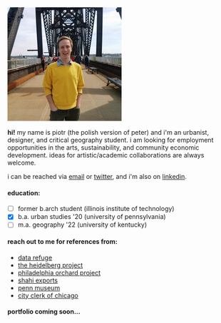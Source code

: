 <img src="/bridge.JPG" width="256">                                           
<!--
<pre align="center">
                 /(#.,                      
             /(/(&@@@@&@%%(                 
            %@@%(/**,,,,/%##/*              
          *&&(/******,*,**/#%#%             
          &@((//****,,,,,**/%%#             
          &%((*/((((%%%##/,*#@&             
           @/#&@@%*,/%%#/****#&             
            %//*/#,,**/*******#             
             *(((%&%#/**(//**               
              ((#%%&@%#//*///               
               ((((//*****//,               
                /(((/(/#((*,,               
                ///(((/***,,.               
                */////***,,...              
             ,/,******,,,,,... (#*/,        
        .,***/(#..,,,,,....##////##(((//*.  
   *(////((#(######....#(#######(((((#(#((//
 ,((#((####((#(#(###(((##(#(#(((((((#(#%###( </pre>
-->

**hi!** my name is piotr (the polish version of peter) and i'm an urbanist, designer, and critical geography student. i am looking for employment opportunities in the arts, sustainability, and community economic development. ideas for artistic/academic collaborations are always welcome.

i can be reached via [email](mailto:pwojcik606@gmail.com) or [twitter](https://twitter.com/pioioiotr), and i'm also on [linkedin](https://www.linkedin.com/in/piotr-wojcik-chicago/).

#### education:
- [ ] former b.arch student (illinois institute of technology)
- [x] b.a. urban studies '20 (university of pennsylvania)
- [ ] m.a. geography '22 (university of kentucky)

#### reach out to me for references from:
- [data refuge](https://www.datarefuge.org/)
- [the heidelberg project](https://www.heidelberg.org/)
- [philadelphia orchard project](https://www.phillyorchards.org/)
- [shahi exports](https://www.shahi.co.in/)
- [penn museum](https://www.penn.museum/)
- [city clerk of chicago](https://www.chicityclerk.com/)

#### portfolio coming soon...
